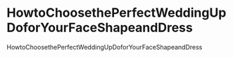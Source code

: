 # HowtoChoosethePerfectWeddingUpDoforYourFaceShapeandDress
HowtoChoosethePerfectWeddingUpDoforYourFaceShapeandDress
